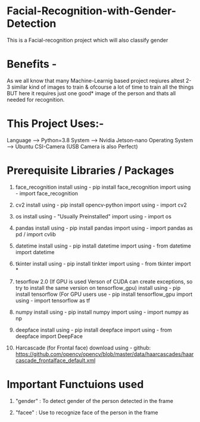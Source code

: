 # Facial-Recognition-with-Gender-Detection
This is a Facial-recognition project which will also classify gender

# Benefits - 
As we all know that many Machine-Learnig based project reqiures altest 2-3 similar kind of images to train & ofcourse a lot of time to train all the things BUT here it requires just one good* image of the person and thats all needed for recognition. 

# This Project Uses:-
Language --> Python=3.8 
System --> Nvidia Jetson-nano
Operating System --> Ubuntu
CSI-Camera (USB Camera is also Perfect)

# Prerequisite Libraries / Packages

1. face_recognition
install using - pip install face_recognition
import using - import face_recognition

2. cv2
install using - pip install opencv-python
import using - import cv2

3. os
install using - "Usually Preinstalled"
import using - import os

4. pandas
install using - pip install pandas
import using - import pandas as pd / import cvlib

5. datetime
install using - pip install datetime
import using - from datetime import datetime

6. tkinter
install using - pip install tinkter
import using - from tkinter import *

7. tesorflow 2.0 (If GPU is used Verson of CUDA can create exceptions, so try to install the same version on tensorflow_gpu)
 install using - pip install tensorflow (For GPU users use - pip install tensorflow_gpu
 import using - import tensorflow as tf
 
8. numpy
install using - pip install numpy
import using - import numpy as np

9. deepface
install using - pip install deepface
import using - from deepface import DeepFace

10. Harcascade (for Frontal face)
download using - github: https://github.com/opencv/opencv/blob/master/data/haarcascades/haarcascade_frontalface_default.xml

# Important Functuions used

1. "gender" : To detect gender of the person detected in the frame

2. "facee" : Use to recognize face of the person in the frame
